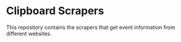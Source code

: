 # Clipboard Scrapers

This repository contains the scrapers that get event information from different websites.
